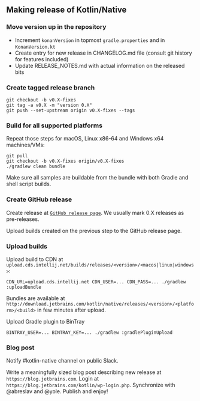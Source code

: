 ## Making release of Kotlin/Native ##

### Move version up in the repository ###

   * Increment `konanVersion` in topmost `gradle.properties` and in `KonanVersion.kt`
   * Create entry for new release in CHANGELOG.md file (consult git history for features included)
   * Update RELEASE_NOTES.md with actual information on the released bits

### Create tagged release branch ###

    git checkout -b v0.X-fixes
    git tag -a v0.X -m "version 0.X"
    git push --set-upstream origin v0.X-fixes --tags

### Build for all supported platforms ###

Repeat those steps for macOS, Linux x86-64 and Windows x64 machines/VMs:

    git pull
    git checkout -b v0.X-fixes origin/v0.X-fixes
    ./gradlew clean bundle

Make sure all samples are buildable from the bundle with both Gradle and shell script builds.

### Create GitHub release ###

 Create release at [`GitHub release page`](https://github.com/JetBrains/kotlin-native/releases).
We usually mark 0.X releases as pre-releases.

 Upload builds created on the previous step to the GitHub release page.


### Upload builds ###

 Upload build to CDN at `upload.cds.intellij.net/builds/releases/<version>/<macos|linux|windows>`:
 
    CDN_URL=upload.cds.intellij.net CDN_USER=... CDN_PASS=... ./gradlew :uploadBundle
 
Bundles are available at `http://download.jetbrains.com/kotlin/native/releases/<version>/<platform>/<build>`
in few minutes after upload.

 Upload Gradle plugin to BinTray

    BINTRAY_USER=... BINTRAY_KEY=... ./gradlew :gradlePluginUpload

### Blog post ###
 
 Notify #kotlin-native channel on public Slack.
 
 Write a meaningfully sized blog post describing new release at `https://blog.jetbrains.com`.
Login at `https://blog.jetbrains.com/kotlin/wp-login.php`. Synchronize with @abreslav and @yole.
Publish and enjoy!
 
